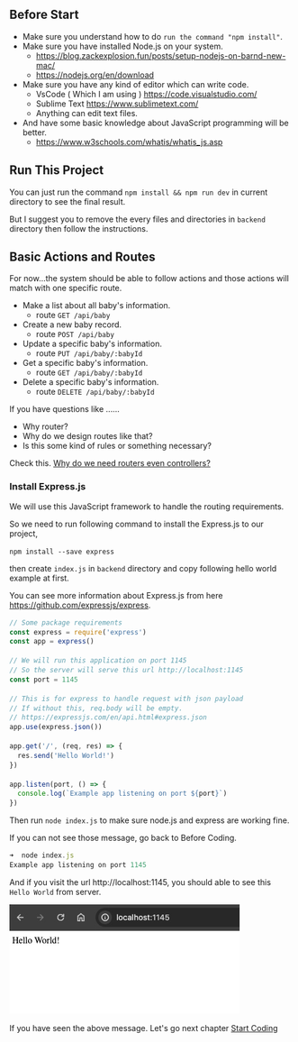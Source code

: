 ## Before Start

* Make sure you understand how to do `run the command "npm install"`.
* Make sure you have installed Node.js on your system.
  * https://blog.zackexplosion.fun/posts/setup-nodejs-on-barnd-new-mac/
  * https://nodejs.org/en/download
* Make sure you have any kind of editor which can write code.
  * VsCode ( Which I am using ) https://code.visualstudio.com/ 
  * Sublime Text https://www.sublimetext.com/
  * Anything can edit text files.
* And have some basic knowledge about JavaScript programming will be better.
  * https://www.w3schools.com/whatis/whatis_js.asp

## Run This Project

You can just run the command `npm install && npm run dev` in current directory to see the final result.

But I suggest you to remove the every files and directories in `backend` directory then follow the instructions.

## Basic Actions and Routes

For now...the system should be able to follow actions and those actions will match with one specific route.

* Make a list about all baby's information.
  * route `GET /api/baby`
* Create a new baby record.
  * route `POST /api/baby`
* Update a specific baby's information.
  * route `PUT /api/baby/:babyId`
* Get a specific baby's information.
  * route `GET /api/baby/:babyId`
* Delete a specific baby's information.
  * route `DELETE /api/baby/:babyId`

If you have questions like ......

* Why router?
* Why do we design routes like that?
* Is this some kind of rules or something necessary?

Check this. [Why do we need routers even controllers?](../appendix_docs/why_do_we_need_routers_even_controllers.md)


### Install Express.js

We will use this JavaScript framework to handle the routing requirements.

So we need to run following command to install the Express.js to our project,

`npm install --save express`

then create `index.js` in `backend` directory and copy following hello world example at first.

You can see more information about Express.js from here https://github.com/expressjs/express.

```javascript
// Some package requirements
const express = require('express')
const app = express()

// We will run this application on port 1145
// So the server will serve this url http://localhost:1145
const port = 1145

// This is for express to handle request with json payload
// If without this, req.body will be empty.
// https://expressjs.com/en/api.html#express.json
app.use(express.json())

app.get('/', (req, res) => {
  res.send('Hello World!')
})

app.listen(port, () => {
  console.log(`Example app listening on port ${port}`)
})
```

Then run `node index.js` to  make sure node.js and express are working fine.

If you can not see those message, go back to Before Coding.

```javascript
➜  node index.js
Example app listening on port 1145
```

And if you visit the url http://localhost:1145, you should able to see this `Hello World` from server.

![](https://github.com/zackexplosion/Baby-Hospital/blob/main/screenshots/000.jpg?raw=true)


If you have seen the above message. Let's go next chapter [Start Coding](./docs/001_start_coding.md)
